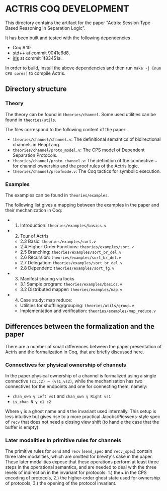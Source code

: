 # ACTRIS COQ DEVELOPMENT

This directory contains the artifact for the paper "Actris: Session Type
Based Reasoning in Separation Logic".

It has been built and tested with the following dependencies

 - Coq 8.10
 - [std++](https://gitlab.mpi-sws.org/robbertkrebbers/coq-stdpp) at
   commit 9041e6d8.
 - [iris](https://gitlab.mpi-sws.org/iris/iris) at
   commit 1f83451a.

In order to build, install the above dependencies and then run
`make -j [num CPU cores]` to compile Actris.

## Directory structure

### Theory

The theory can be found in `theories/channel`. Some used utilities can be found
in `theories/utils`.

The files correspond to the following content of the paper:

- `theories/channel/channel.v`: The definitional semantics of bidirectional
  channels in HeapLang.
- `theories/channel/proto_model.v`: The CPS model of Dependent Separation
  Protocols.
- `theories/channel/proto_channel.v`: The definition of the connective `↣` for
  channel ownership and the proof rules of the Actris logic.
- `theories/channel/proofmode.v`: The Coq tactics for symbolic execution.

### Examples

The examples can be found in `theories/examples`.

The following list gives a mapping between the examples in the paper and their
mechanization in Coq:

* 1. Introduction: `theories/examples/basics.v`
* 2. Tour of Actris
  * 2.3 Basic: `theories/examples/sort.v`
  * 2.4 Higher-Order Functions: `theories/examples/sort.v`
  * 2.5 Branching: `theories/examples/sort_br_del.v`
  * 2.6 Recursion: `theories/examples/sort_br_del.v`
  * 2.7 Delegation: `theories/examples/sort_br_del.v`
  * 2.8 Dependent: `theories/examples/sort_fg.v`
* 3. Manifest sharing via locks
  * 3.1 Sample program: `theories/examples/basics.v`
  * 3.2 Distributed mapper: `theories/examples/map.v`
* 4. Case study: map reduce:
  * Utilities for shuffling/grouping: `theories/utils/group.v`
  * Implementation and verification: `theories/examples/map_reduce.v`

## Differences between the formalization and the paper

There are a number of small differences between the paper presentation
of Actris and the formalization in Coq, that are briefly discussed here.

### Connectives for physical ownership of channels

In the paper physical ownership of a channel is formalized using a single
connective `(c1,c2) ↣ (vs1,vs2)`, while the mechanisation has two connectives
for the endpoints and one for connecting them, namely:

- `chan_own γ Left vs1` and `chan_own γ Right vs1`
- `is_chan N γ c1 c2`

Where `γ` is a ghost name and `N` the invariant used internally. This setup is
less intuitive but gives rise to a more practical Jacobs/Piessens-style spec
of `recv` that does not need a closing view shift (to handle the case that
the buffer is empty).

### Later modalities in primitive rules for channels

The primitive rules for `send` and `recv` (`send_spec` and `recv_spec`) contain
three later modalities, which are omitted for brevity's sake in the paper. These
later modalities expose that these operations perform at least three steps in
the operational semantics, and are needed to deal with the three levels of
indirection in the invariant for protocols: 1.) the `▶` in the CPS encoding of
protocols, 2.) the higher-order ghost state used for ownership of protocols,
3.) the opening of the protocol invariant.
